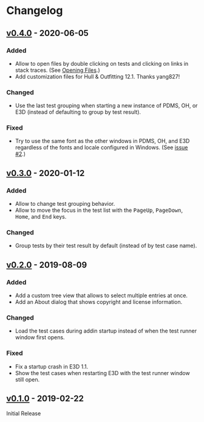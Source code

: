 # Changelog

## [v0.4.0] - 2020-06-05

### Added
- Allow to open files by double clicking on tests and clicking on links in stack traces. (See [Opening Files].)
- Add customization files for Hull & Outfitting 12.1. Thanks yang827!

### Changed
- Use the last test grouping when starting a new instance of PDMS, OH, or E3D (instead of defaulting to group by test result).

### Fixed
- Try to use the same font as the other windows in PDMS, OH, and E3D regardless of the fonts and locale configured in Windows. (See [issue #2].)

  [Opening Files]: https://github.com/PoByBolek/PmlUnit#opening-files
  [issue #2]: https://github.com/PoByBolek/PmlUnit/issues/2


## [v0.3.0] - 2020-01-12

### Added
- Allow to change test grouping behavior.
- Allow to move the focus in the test list with the <kbd>PageUp</kbd>, <kbd>PageDown</kbd>, <kbd>Home</kbd>, and <kbd>End</kbd> keys.

### Changed
- Group tests by their test result by default (instead of by test case name).


## [v0.2.0] - 2019-08-09

### Added
- Add a custom tree view that allows to select multiple entries at once.
- Add an About dialog that shows copyright and license information.

### Changed
- Load the test cases during addin startup instead of when the test runner window first opens.

### Fixed
- Fix a startup crash in E3D 1.1.
- Show the test cases when restarting E3D with the test runner window still open.


## [v0.1.0] - 2019-02-22

Initial Release


  [Unreleased]: https://github.com/PoByBolek/PmlUnit/compare/master...develop
  [v0.4.0]: https://github.com/PoByBolek/PmlUnit/releases/tag/v0.4.0
  [v0.3.0]: https://github.com/PoByBolek/PmlUnit/releases/tag/v0.3.0
  [v0.2.0]: https://github.com/PoByBolek/PmlUnit/releases/tag/v0.2.0
  [v0.1.0]: https://github.com/PoByBolek/PmlUnit/releases/tag/v0.1.0
